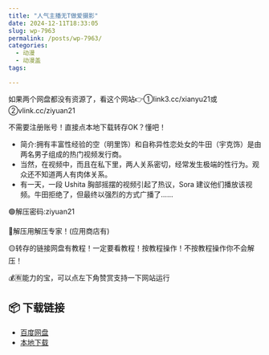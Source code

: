 ```yaml
---
title: "人气主播无T做爱摄影"
date: 2024-12-11T18:33:05
slug: wp-7963
permalink: /posts/wp-7963/
categories:
  - 动漫
  - 动漫盖
tags:

---
```


如果两个网盘都没有资源了，看这个网站👉①link3.cc/xianyu21或②vlink.cc/ziyuan21

不需要注册账号！直接点本地下载转存OK？懂吧！

*   简介:拥有丰富性经验的空（明里饰）和自称异性恋处女的牛田（宇克饰）是由两名男子组成的热门视频发行商。
*   当然，在视频中，而且在私下里，两人关系密切，经常发生极端的性行为。观众还不知道两人有肉体关系。
*   有一天，一段 Ushita 胸部摇摆的视频引起了热议，Sora 建议他们播放该视频。牛田拒绝了，但最终以强烈的方式广播了……

🟢解压密码:ziyuan21

🔵解压用解压专家！(应用商店有)

🟡转存的链接网盘有教程！一定要看教程！按教程操作！不按教程操作你不会解压！

💰🈶能力的宝，可以点左下角赞赏支持一下网站运行

## 📦 下载链接
- [百度网盘](https://blziyuan21.com/pay-download/7963?key=5c1b9cf489&down_id=0)
- [本地下载](https://blziyuan21.com/pay-download/7963?key=5c1b9cf489&down_id=1)

